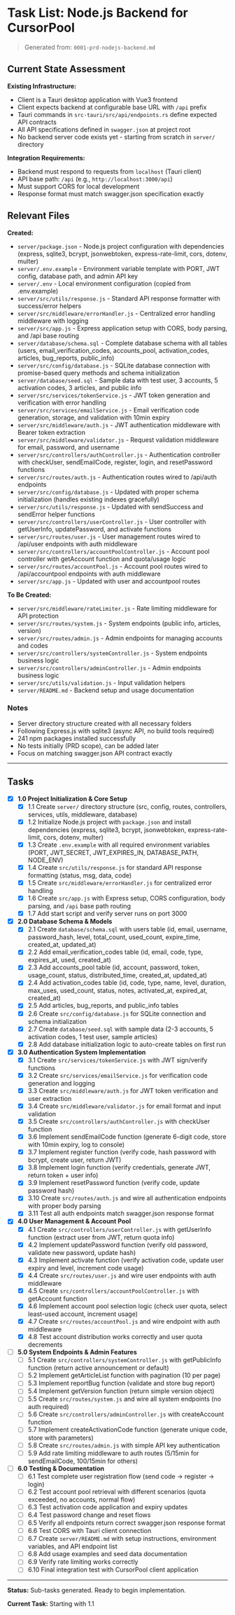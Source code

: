 # Task List: Node.js Backend for CursorPool

> Generated from: `0001-prd-nodejs-backend.md`

## Current State Assessment

**Existing Infrastructure:**

- Client is a Tauri desktop application with Vue3 frontend
- Client expects backend at configurable base URL with `/api` prefix
- Tauri commands in `src-tauri/src/api/endpoints.rs` define expected API contracts
- All API specifications defined in `swagger.json` at project root
- No backend server code exists yet - starting from scratch in `server/` directory

**Integration Requirements:**

- Backend must respond to requests from `localhost` (Tauri client)
- API base path: `/api` (e.g., `http://localhost:3000/api`)
- Must support CORS for local development
- Response format must match swagger.json specification exactly

## Relevant Files

**Created:**

- `server/package.json` - Node.js project configuration with dependencies (express, sqlite3, bcrypt, jsonwebtoken, express-rate-limit, cors, dotenv, multer)
- `server/.env.example` - Environment variable template with PORT, JWT config, database path, and admin API key
- `server/.env` - Local environment configuration (copied from .env.example)
- `server/src/utils/response.js` - Standard API response formatter with success/error helpers
- `server/src/middleware/errorHandler.js` - Centralized error handling middleware with logging
- `server/src/app.js` - Express application setup with CORS, body parsing, and /api base routing
- `server/database/schema.sql` - Complete database schema with all tables (users, email_verification_codes, accounts_pool, activation_codes, articles, bug_reports, public_info)
- `server/src/config/database.js` - SQLite database connection with promise-based query methods and schema initialization
- `server/database/seed.sql` - Sample data with test user, 3 accounts, 5 activation codes, 3 articles, and public info
- `server/src/services/tokenService.js` - JWT token generation and verification with error handling
- `server/src/services/emailService.js` - Email verification code generation, storage, and validation with 10min expiry
- `server/src/middleware/auth.js` - JWT authentication middleware with Bearer token extraction
- `server/src/middleware/validator.js` - Request validation middleware for email, password, and username
- `server/src/controllers/authController.js` - Authentication controller with checkUser, sendEmailCode, register, login, and resetPassword functions
- `server/src/routes/auth.js` - Authentication routes wired to /api/auth endpoints
- `server/src/config/database.js` - Updated with proper schema initialization (handles existing indexes gracefully)
- `server/src/utils/response.js` - Updated with sendSuccess and sendError helper functions
- `server/src/controllers/userController.js` - User controller with getUserInfo, updatePassword, and activate functions
- `server/src/routes/user.js` - User management routes wired to /api/user endpoints with auth middleware
- `server/src/controllers/accountPoolController.js` - Account pool controller with getAccount function and quota/usage logic
- `server/src/routes/accountPool.js` - Account pool routes wired to /api/accountpool endpoints with auth middleware
- `server/src/app.js` - Updated with user and accountpool routes

**To Be Created:**

- `server/src/middleware/rateLimiter.js` - Rate limiting middleware for API protection
- `server/src/routes/system.js` - System endpoints (public info, articles, version)
- `server/src/routes/admin.js` - Admin endpoints for managing accounts and codes
- `server/src/controllers/systemController.js` - System endpoints business logic
- `server/src/controllers/adminController.js` - Admin endpoints business logic
- `server/src/utils/validation.js` - Input validation helpers
- `server/README.md` - Backend setup and usage documentation

### Notes

- Server directory structure created with all necessary folders
- Following Express.js with sqlite3 (async API, no build tools required)
- 241 npm packages installed successfully
- No tests initially (PRD scope), can be added later
- Focus on matching swagger.json API contract exactly

---

## Tasks

- [x] **1.0 Project Initialization & Core Setup**
  - [x] 1.1 Create `server/` directory structure (src, config, routes, controllers, services, utils, middleware, database)
  - [x] 1.2 Initialize Node.js project with `package.json` and install dependencies (express, sqlite3, bcrypt, jsonwebtoken, express-rate-limit, cors, dotenv, multer)
  - [x] 1.3 Create `.env.example` with all required environment variables (PORT, JWT_SECRET, JWT_EXPIRES_IN, DATABASE_PATH, NODE_ENV)
  - [x] 1.4 Create `src/utils/response.js` for standard API response formatting (status, msg, data, code)
  - [x] 1.5 Create `src/middleware/errorHandler.js` for centralized error handling
  - [x] 1.6 Create `src/app.js` with Express setup, CORS configuration, body parsing, and `/api` base path routing
  - [x] 1.7 Add start script and verify server runs on port 3000

- [x] **2.0 Database Schema & Models**
  - [x] 2.1 Create `database/schema.sql` with users table (id, email, username, password_hash, level, total_count, used_count, expire_time, created_at, updated_at)
  - [x] 2.2 Add email_verification_codes table (id, email, code, type, expires_at, used, created_at)
  - [x] 2.3 Add accounts_pool table (id, account, password, token, usage_count, status, distributed_time, created_at, updated_at)
  - [x] 2.4 Add activation_codes table (id, code, type, name, level, duration, max_uses, used_count, status, notes, activated_at, expired_at, created_at)
  - [x] 2.5 Add articles, bug_reports, and public_info tables
  - [x] 2.6 Create `src/config/database.js` for SQLite connection and schema initialization
  - [x] 2.7 Create `database/seed.sql` with sample data (2-3 accounts, 5 activation codes, 1 test user, sample articles)
  - [x] 2.8 Add database initialization logic to auto-create tables on first run

- [x] **3.0 Authentication System Implementation**
  - [x] 3.1 Create `src/services/tokenService.js` with JWT sign/verify functions
  - [x] 3.2 Create `src/services/emailService.js` for verification code generation and logging
  - [x] 3.3 Create `src/middleware/auth.js` for JWT token verification and user extraction
  - [x] 3.4 Create `src/middleware/validator.js` for email format and input validation
  - [x] 3.5 Create `src/controllers/authController.js` with checkUser function
  - [x] 3.6 Implement sendEmailCode function (generate 6-digit code, store with 10min expiry, log to console)
  - [x] 3.7 Implement register function (verify code, hash password with bcrypt, create user, return JWT)
  - [x] 3.8 Implement login function (verify credentials, generate JWT, return token + user info)
  - [x] 3.9 Implement resetPassword function (verify code, update password hash)
  - [x] 3.10 Create `src/routes/auth.js` and wire all authentication endpoints with proper body parsing
  - [x] 3.11 Test all auth endpoints match swagger.json response format

- [x] **4.0 User Management & Account Pool**
  - [x] 4.1 Create `src/controllers/userController.js` with getUserInfo function (extract user from JWT, return quota info)
  - [x] 4.2 Implement updatePassword function (verify old password, validate new password, update hash)
  - [x] 4.3 Implement activate function (verify activation code, update user expiry and level, increment code usage)
  - [x] 4.4 Create `src/routes/user.js` and wire user endpoints with auth middleware
  - [x] 4.5 Create `src/controllers/accountPoolController.js` with getAccount function
  - [x] 4.6 Implement account pool selection logic (check user quota, select least-used account, increment usage)
  - [x] 4.7 Create `src/routes/accountPool.js` and wire endpoint with auth middleware
  - [x] 4.8 Test account distribution works correctly and user quota decrements

- [ ] **5.0 System Endpoints & Admin Features**
  - [ ] 5.1 Create `src/controllers/systemController.js` with getPublicInfo function (return active announcement or default)
  - [ ] 5.2 Implement getArticleList function with pagination (10 per page)
  - [ ] 5.3 Implement reportBug function (validate and store bug report)
  - [ ] 5.4 Implement getVersion function (return simple version object)
  - [ ] 5.5 Create `src/routes/system.js` and wire all system endpoints (no auth required)
  - [ ] 5.6 Create `src/controllers/adminController.js` with createAccount function
  - [ ] 5.7 Implement createActivationCode function (generate unique code, store with parameters)
  - [ ] 5.8 Create `src/routes/admin.js` with simple API key authentication
  - [ ] 5.9 Add rate limiting middleware to auth routes (5/15min for sendEmailCode, 100/15min for others)

- [ ] **6.0 Testing & Documentation**
  - [ ] 6.1 Test complete user registration flow (send code → register → login)
  - [ ] 6.2 Test account pool retrieval with different scenarios (quota exceeded, no accounts, normal flow)
  - [ ] 6.3 Test activation code application and expiry updates
  - [ ] 6.4 Test password change and reset flows
  - [ ] 6.5 Verify all endpoints return correct swagger.json response format
  - [ ] 6.6 Test CORS with Tauri client connection
  - [ ] 6.7 Create `server/README.md` with setup instructions, environment variables, and API endpoint list
  - [ ] 6.8 Add usage examples and seed data documentation
  - [ ] 6.9 Verify rate limiting works correctly
  - [ ] 6.10 Final integration test with CursorPool client application

---

**Status:** Sub-tasks generated. Ready to begin implementation.

**Current Task:** Starting with 1.1
